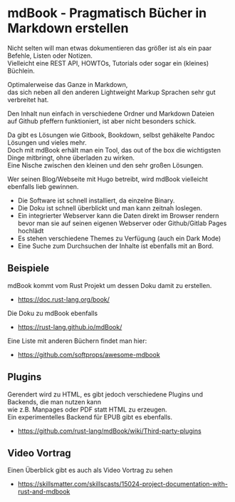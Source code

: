 # mdBook - Pragmatisch Bücher in Markdown erstellen

Nicht selten will man etwas dokumentieren das größer ist als ein paar Befehle, Listen oder Notizen.  
Vielleicht eine REST API, HOWTOs, Tutorials oder sogar ein (kleines) Büchlein.

Optimalerweise das Ganze in Markdown,  
das sich neben all den anderen Lightweight Markup Sprachen sehr gut verbreitet hat.

Den Inhalt nun einfach in verschiedene Ordner und Markdown Dateien  
auf Github pfeffern funktioniert, ist aber nicht besonders schick.

Da gibt es Lösungen wie Gitbook, Bookdown, selbst gehäkelte Pandoc Lösungen und vieles mehr.  
Doch mit mdBook erhält man ein Tool, das out of the box die wichtigsten Dinge mitbringt, ohne überladen zu wirken.  
Eine Nische zwischen den kleinen und den sehr großen Lösungen.

Wer seinen Blog/Webseite mit Hugo betreibt, wird mdBook vielleicht ebenfalls lieb gewinnen.

- Die Software ist schnell installiert, da einzelne Binary.
- Die Doku ist schnell überblickt und man kann zeitnah loslegen.
- Ein integrierter Webserver kann die Daten direkt im Browser rendern  
  bevor man sie auf seinen eigenen Webserver oder Github/Gitlab Pages hochlädt
- Es stehen verschiedene Themes zu Verfügung (auch ein Dark Mode)
- Eine Suche zum Durchsuchen der Inhalte ist ebenfalls mit an Bord.

## Beispiele

mdBook kommt vom Rust Projekt um dessen Doku damit zu erstellen.

- <https://doc.rust-lang.org/book/>

Die Doku zu mdBook ebenfalls

- <https://rust-lang.github.io/mdBook/>

Eine Liste mit anderen Büchern findet man hier:

- <https://github.com/softprops/awesome-mdbook>

## Plugins

Gerendert wird zu HTML, es gibt jedoch verschiedene Plugins und Backends, die man nutzen kann  
wie z.B. Manpages oder PDF statt HTML zu erzeugen.  
Ein experimentelles Backend für EPUB gibt es ebenfalls.

- <https://github.com/rust-lang/mdBook/wiki/Third-party-plugins>

## Video Vortrag

Einen Überblick gibt es auch als Video Vortrag zu sehen

- <https://skillsmatter.com/skillscasts/15024-project-documentation-with-rust-and-mdbook>
